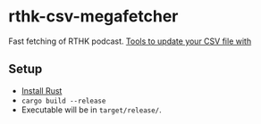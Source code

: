 # rthk-csv-megafetcher
Fast fetching of RTHK podcast. [Tools to update your CSV file with](https://github.com/ginsightstest/rthk-tools)

## Setup
- [Install Rust](https://www.rust-lang.org/tools/install)
- `cargo build --release`
- Executable will be in `target/release/`.
 